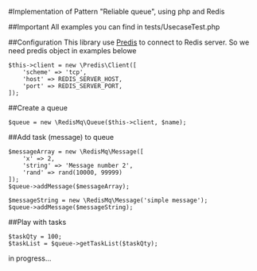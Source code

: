 #Implementation of Pattern "Reliable queue", using php and Redis

##Important
All examples you can find in tests/UsecaseTest.php

##Configuration
This library use [Predis](https://github.com/nrk/predis) to connect to Redis server.
So we need predis object in examples belowe

```
$this->client = new \Predis\Client([
	'scheme' => 'tcp',
	'host' => REDIS_SERVER_HOST,
	'port' => REDIS_SERVER_PORT,
]);
```

##Create a queue

```
$queue = new \RedisMq\Queue($this->client, $name);
```

##Add task (message) to queue

```
$messageArray = new \RedisMq\Message([
    'x' => 2,
    'string' => 'Message number 2',
    'rand' => rand(10000, 99999)
]);
$queue->addMessage($messageArray);

$messageString = new \RedisMq\Message('simple message');
$queue->addMessage($messageString);
```

##Play with tasks

```
$taskQty = 100;
$taskList = $queue->getTaskList($taskQty);
```

in progress...